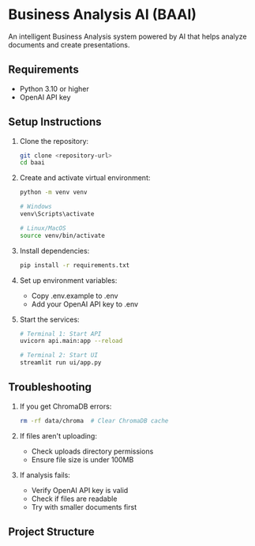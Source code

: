 # Business Analysis AI (BAAI)

An intelligent Business Analysis system powered by AI that helps analyze documents and create presentations.

## Requirements
- Python 3.10 or higher
- OpenAI API key

## Setup Instructions

1. Clone the repository:
   ```bash
   git clone <repository-url>
   cd baai
   ```

2. Create and activate virtual environment:
   ```bash
   python -m venv venv
   
   # Windows
   venv\Scripts\activate
   
   # Linux/MacOS
   source venv/bin/activate
   ```

3. Install dependencies:
   ```bash
   pip install -r requirements.txt
   ```

4. Set up environment variables:
   - Copy .env.example to .env
   - Add your OpenAI API key to .env

5. Start the services:
   ```bash
   # Terminal 1: Start API
   uvicorn api.main:app --reload
   
   # Terminal 2: Start UI
   streamlit run ui/app.py
   ```

## Troubleshooting

1. If you get ChromaDB errors:
   ```bash
   rm -rf data/chroma  # Clear ChromaDB cache
   ```

2. If files aren't uploading:
   - Check uploads directory permissions
   - Ensure file size is under 100MB

3. If analysis fails:
   - Verify OpenAI API key is valid
   - Check if files are readable
   - Try with smaller documents first

## Project Structure
